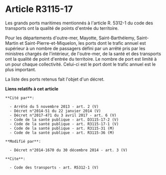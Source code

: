 # Article R3115-17

Les grands ports maritimes mentionnés à l'article R. 5312-1 du code des transports ont la qualité de points d'entrée du
territoire.

Pour les départements d'outre-mer, Mayotte, Saint-Barthélemy, Saint-Martin et Saint-Pierre-et-Miquelon, les ports dont le
trafic annuel est supérieur à un nombre de passagers défini par un arrêté pris par les ministres chargés de l'intérieur, de
l'outre-mer, de la santé et des transports ont la qualité de point d'entrée du territoire. Le nombre de port est limité à un
pour chaque collectivité. Celui-ci est le port dont le trafic annuel est le plus important.

La liste des ports retenus fait l'objet d'un décret.

**Liens relatifs à cet article**

	**Cité par**:

	  - Arrêté du 5 novembre 2013 - art. 2 (V)
	  - Décret n°2014-51 du 22 janvier 2014 (V)
	  - Décret n°2017-471 du 3 avril 2017 - art. 6 (V)
	  - Code de la santé publique - art. D3115-17-2 (V)
	  - Code de la santé publique - art. R3115-17-1 (V)
	  - Code de la santé publique - art. R3115-31 (M)
	  - Code de la santé publique - art. R3115-36 (M)

	**Modifié par**:

	  - Décret n°2014-1670 du 30 décembre 2014 - art. 3 (V)

	**Cite**:

	  - Code des transports - art. R5312-1 (V)
